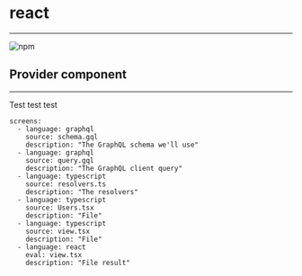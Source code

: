 # react
---

![npm](https://img.shields.io/npm/v/@browserql/react)

## Provider component
---

Test test test

```screens
screens:
  - language: graphql
    source: schema.gql
    description: "The GraphQL schema we'll use"
  - language: graphql
    source: query.gql
    description: "The GraphQL client query"
  - language: typescript
    source: resolvers.ts
    description: "The resolvers"
  - language: typescript
    source: Users.tsx
    description: "File"
  - language: typescript
    source: view.tsx
    description: "File"
  - language: react
    eval: view.tsx
    description: "File result"
```
